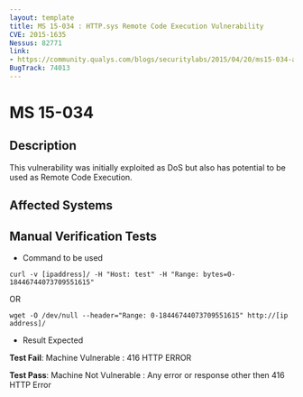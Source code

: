 ```yaml
---
layout: template
title: MS 15-034 : HTTP.sys Remote Code Execution Vulnerability
CVE: 2015-1635
Nessus: 82771
link: 
- https://community.qualys.com/blogs/securitylabs/2015/04/20/ms15-034-analyze-and-remote-detection
BugTrack: 74013
---
```


# MS 15-034

## Description

This vulnerability was initially exploited as DoS but also has potential to be used as Remote Code Execution.


## Affected Systems


## Manual Verification Tests

* Command to be used

```
curl -v [ipaddress]/ -H "Host: test" -H "Range: bytes=0-18446744073709551615"
```
OR

```
wget -O /dev/null --header="Range: 0-18446744073709551615" http://[ip address]/
```

* Result Expected

**Test Fail**: Machine Vulnerable : 416 HTTP ERROR

**Test Pass**: Machine Not Vulnerable : Any error or response other then 416 HTTP Error
